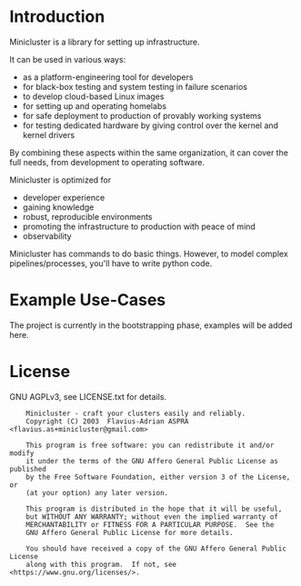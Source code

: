 Introduction
============

Minicluster is a library for setting up infrastructure.

It can be used in various ways:

* as a platform-engineering tool for developers
* for black-box testing and system testing in failure scenarios
* to develop cloud-based Linux images
* for setting up and operating homelabs
* for safe deployment to production of provably working systems
* for testing dedicated hardware by giving control over the kernel and kernel
  drivers

By combining these aspects within the same organization, it can cover the full
needs, from development to operating software.

Minicluster is optimized for

* developer experience
* gaining knowledge
* robust, reproducible environments
* promoting the infrastructure to production with peace of mind
* observability

Minicluster has commands to do basic things. However, to model complex
pipelines/processes, you'll have to write python code.

Example Use-Cases
=================

The project is currently in the bootstrapping phase, examples will be added here.

License
=======

GNU AGPLv3, see LICENSE.txt for details.

```
    Minicluster - craft your clusters easily and reliably.
    Copyright (C) 2003  Flavius-Adrian ASPRA <flavius.as+minicluster@gmail.com>

    This program is free software: you can redistribute it and/or modify
    it under the terms of the GNU Affero General Public License as published
    by the Free Software Foundation, either version 3 of the License, or
    (at your option) any later version.

    This program is distributed in the hope that it will be useful,
    but WITHOUT ANY WARRANTY; without even the implied warranty of
    MERCHANTABILITY or FITNESS FOR A PARTICULAR PURPOSE.  See the
    GNU Affero General Public License for more details.

    You should have received a copy of the GNU Affero General Public License
    along with this program.  If not, see <https://www.gnu.org/licenses/>.
```
